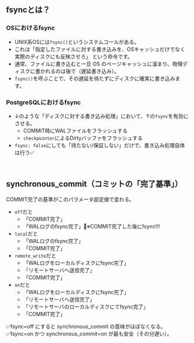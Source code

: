 ## fsyncとは？
### OSにおけるfsync
- UNIX系OSには`fsync()`というシステムコールがある。
- これは「指定したファイルに対する書き込みを、OSキャッシュだけでなく実際のディスクにも反映させろ」 という命令です。
- 通常、ファイルに書き込むと一旦 OS のページキャッシュに溜まり、物理ディスクに書かれるのは後で（遅延書き込み）。
- `fsync()`を呼ぶことで、その遅延を待たずにディスクに確実に書き込みます。

### PostgreSQLにおけるfsync
- ↓のような「ディスクに対する書き込み処理」において、↑の`fsync`を有効にさせる。
  - COMMIT時にWALファイルをフラッシュする
  - `checkpointer`によるDirtyバッファをフラッシュする
- `fsync: false`にしても「待たない/保証しない」だけで、書き込み処理自体は行う✅

<br>

## synchronous_commit（コミットの「完了基準」）
COMMIT完了の基準がこのパラメータ設定値で変わる。
- `off`だと
  - 「COMMIT完了」
  - 「WALログのfsync完了」🔴※COMMIT完了した後にfsync!!!
- `local`だと
  - 「WALログのfsync完了」
  - 「COMMIT完了」
- `remote_write`だと
  - 「WALログをローカルディスクにfsync完了」
  - 「リモートサーバへ送信完了」
  - 「COMMIT完了」
- `on`だと
  - 「WALログをローカルディスクにfsync完了」
  - 「リモートサーバへ送信完了」
  - 「リモートサーバのローカルディスクにてfsync完了」
  - 「COMMIT完了」

✅fsync=off にすると synchronous_commit の意味がほぼなくなる。<br>
✅fsync=on かつ synchronous_commit=on が最も安全（その分遅い）。<br>
